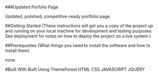 ###Updated Porfolio Page

Updated, polished, competitive-ready portfolio page.

##Getting Started 
(These instructions will get you a copy of the project up and running on your local machine for development and testing purposes. See deployment for notes on how to deploy the project on a live system.)

##Prerequisites 
(What things you need to install the software and how to install them)

none

#Built With
Built Using ThemeForest
HTML
CSS
JAVASCRIPT
JQUERY

